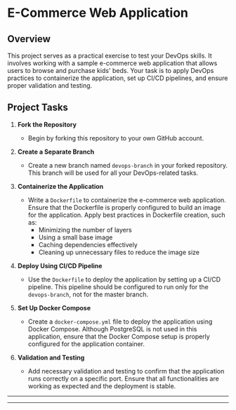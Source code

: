 # E-Commerce Web Application

## Overview

This project serves as a practical exercise to test your DevOps skills. It involves working with a sample e-commerce web application that allows users to browse and purchase kids' beds. Your task is to apply DevOps practices to containerize the application, set up CI/CD pipelines, and ensure proper validation and testing.

## Project Tasks

1. **Fork the Repository**
   - Begin by forking this repository to your own GitHub account.

2. **Create a Separate Branch**
   - Create a new branch named `devops-branch` in your forked repository. This branch will be used for all your DevOps-related tasks.

3. **Containerize the Application**
   - Write a `Dockerfile` to containerize the e-commerce web application. Ensure that the Dockerfile is properly configured to build an image for the application. Apply best practices in Dockerfile creation, such as:
     - Minimizing the number of layers
     - Using a small base image
     - Caching dependencies effectively
     - Cleaning up unnecessary files to reduce the image size

4. **Deploy Using CI/CD Pipeline**
   - Use the `Dockerfile` to deploy the application by setting up a CI/CD pipeline. This pipeline should be configured to run only for the `devops-branch`, not for the master branch.

5. **Set Up Docker Compose**
   - Create a `docker-compose.yml` file to deploy the application using Docker Compose. Although PostgreSQL is not used in this application, ensure that the Docker Compose setup is properly configured for the application container.

6. **Validation and Testing**
   - Add necessary validation and testing to confirm that the application runs correctly on a specific port. Ensure that all functionalities are working as expected and the deployment is stable.
___
---